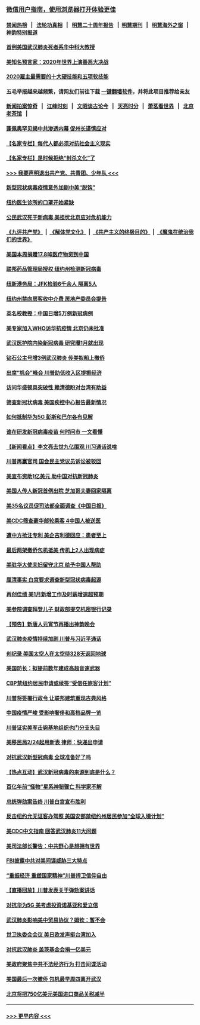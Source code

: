 ### [微信用户指南，使用浏览器打开体验更佳](https://github.com/gfw-breaker/banned-news1/blob/master/indexes/wechat-guide.md?t=0)
#### [禁闻热榜](热点新闻.md?t=0)  &nbsp;&nbsp;|&nbsp;&nbsp; [法轮功真相](https://github.com/gfw-breaker/truth/blob/master/README.md?t=0) &nbsp;&nbsp;|&nbsp;&nbsp; [明慧二十周年报告](https://github.com/gfw-breaker/mh-reports/blob/master/README.md?t=0) &nbsp;&nbsp;|&nbsp;&nbsp;[明慧期刊](https://github.com/gfw-breaker/mh-qikan) &nbsp;&nbsp;|&nbsp;&nbsp; [明慧海外之窗](https://github.com/gfw-breaker/mh-news/blob/master/README.md?t=0) &nbsp;&nbsp;|&nbsp;&nbsp; [神韵特别报道](https://github.com/gfw-breaker/mh-news/blob/master/shenyun.md?t=0)
#### [首例美国武汉肺炎死者系华中科大教授](../pages/nsc412/n11855500.md?t=02092233) 
#### [美知名预言家：2020年世界上演善恶大决战](../pages/nsc412/n11855418.md?t=02092233) 
#### [2020雇主最需要的十大硬技能和五项软技能](../pages/nsc412/n11850953.md?t=02092233) 
#### 五毛举报越来越频繁，请网友们前往下载 [一键翻墙软件](https://github.com/gfw-breaker/ssr-accounts)，并将此项目推荐给亲友
#### [新闻拍案惊奇](https://github.com/gfw-breaker/banned-news1/blob/master/pages/link4.md) &nbsp;&nbsp;|&nbsp;&nbsp; [江峰时刻](https://github.com/gfw-breaker/banned-news1/blob/master/pages/link4.md) &nbsp;&nbsp;|&nbsp;&nbsp; [文昭谈古论今](https://github.com/gfw-breaker/banned-news1/blob/master/pages/link4.md) &nbsp;&nbsp;|&nbsp;&nbsp; [天亮时分](https://github.com/gfw-breaker/banned-news1/blob/master/pages/link4.md) &nbsp;&nbsp;|&nbsp;&nbsp; [萧茗看世界](https://github.com/gfw-breaker/banned-news1/blob/master/pages/link4.md) &nbsp;&nbsp;|&nbsp;&nbsp; [北京老茶馆](https://github.com/gfw-breaker/banned-news1/blob/master/pages/link4.md) &nbsp;&nbsp;|&nbsp;&nbsp; 
#### [蓬佩奥罕见揭中共渗透内幕 促州长谨慎应对](../pages/nsc412/n11854685.md?t=02092233) 
#### [【名家专栏】每代人都必须对抗社会主义现实](../pages/nsc412/n11831412.md?t=02092233) 
#### [【名家专栏】是时候拒绝“封杀文化”了](../pages/nsc412/n11814093.md?t=02092233) 
#### [>>> 我要声明退出共产党、共青团、少年队 <<<](https://github.com/begood0513/goodnews/blob/master/quit/letter.md) 
#### [新型冠状病毒疫情意外加剧中美“脱钩”](../pages/nsc412/n11854475.md?t=02092233) 
#### [纽约医生诊所的口罩开始紧缺](../pages/nsc412/n11853364.md?t=02092233) 
#### [公民武汉死于新病毒 美担忧北京应对危机能力](../pages/nsc412/n11854331.md?t=02092233) 
#### [《九评共产党》](https://github.com/begood0513/9ping.md/blob/master/README.md) &nbsp;|&nbsp; [《解体党文化》](../../../../jtdwh.md/blob/master/README.md)  &nbsp;|&nbsp; [《共产主义的终极目的》](../../../../gczydzjmd.md/blob/master/README.md) &nbsp;|&nbsp; [《魔鬼在统治我们的世界》](../../../../mgztzwmdsj.md/blob/master/README.md) 
#### [美国本周捐赠17.8吨医疗物资到中国](../pages/nsc412/n11854269.md?t=02092233) 
#### [联邦药品管理局授权  纽约州检测新冠病毒](../pages/nsc412/n11853371.md?t=02092233) 
#### [纽新港务局：JFK检验6千余人  隔离5人](../pages/nsc412/n11853366.md?t=02092233) 
#### [纽约州禁向房客收中介费  房地产委员会提告](../pages/nsc412/n11853360.md?t=02092233) 
#### [英名校教授：中国日增5万例新冠病例](../pages/nsc412/n11854174.md?t=02092233) 
#### [美专家加入WHO访华抗疫情 北京仍未批准](../pages/nsc412/n11854043.md?t=02092233) 
#### [武汉医护院内染新冠病毒 研究曝1月就出现](../pages/nsc412/n11852928.md?t=02092233) 
#### [钻石公主号增3例武汉肺炎 传美拟船上撤侨](../pages/nsc412/n11853240.md?t=02092233) 
#### [出席“机会”峰会 川普助低收入区提振经济](../pages/nsc412/n11853232.md?t=02092233) 
#### [访问华盛顿具突破性 赖清德盼对台湾有助益](../pages/nsc412/n11853129.md?t=02092233) 
#### [筛查新冠状病毒 美国疾控中心报告最新情况](../pages/nsc412/n11853070.md?t=02092233) 
#### [如何抵制华为5G 彭斯和巴尔各有见解](../pages/nsc412/n11852535.md?t=02092233) 
#### [谁在研发新冠病毒疫苗 何时问市 一文看懂](../pages/nsc412/n11852840.md?t=02092233) 
#### [【新闻看点】李文亮去世九亿围观 川习通话说啥](../pages/nsc412/n11852360.md?t=02092233) 
#### [川普再赢官司 国会民主党议员诉讼被驳回](../pages/nsc412/n11852287.md?t=02092233) 
#### [美宣布资助1亿美元 助中国对抗新冠肺炎](../pages/nsc412/n11852531.md?t=02092233) 
#### [美国人传人新冠首例出院 芝加哥夫妻回家隔离](../pages/nsc412/n11852452.md?t=02092233) 
#### [美35名议员促司法部全面调查《中国日报》](../pages/nsc412/n11852435.md?t=02092233) 
#### [美CDC筛查豪华邮轮乘客 4中国人被送医](../pages/nsc412/n11852085.md?t=02092233) 
#### [遭中方抢注专利 美企吉利德回应：患者至上](../pages/nsc412/n11852037.md?t=02092233) 
#### [最后两架撤侨包机抵美 传机上2人出现病症](../pages/nsc412/n11852173.md?t=02092233) 
#### [美驻华大使夫妇留守北京 给予中国人帮助](../pages/nsc412/n11852165.md?t=02092233) 
#### [厘清事实 白宫要求调查新型冠状病毒起源](../pages/nsc412/n11852106.md?t=02092233) 
#### [再创佳绩 美1月新增工作及时薪增速超预期](../pages/nsc412/n11852174.md?t=02092233) 
#### [美参院调查拜登儿子 财政部提交机密银行记录](../pages/nsc412/n11851808.md?t=02092233) 
#### [【预告】新唐人元宵节再播出神韵晚会](../pages/nsc412/n11843192.md?t=02092233) 
#### [武汉肺炎疫情持续加剧 川普与习近平通话](../pages/nsc412/n11851613.md?t=02092233) 
#### [创纪录 美国太空人在太空待328天返回地球](../pages/nsc412/n11851266.md?t=02092233) 
#### [美国防长：拟提前数年建成高超音速武器](../pages/nsc412/n11850959.md?t=02092233) 
#### [CBP禁纽约居民申请或续签“受信任旅客计划”](../pages/nsc412/n11850857.md?t=02092233) 
#### [川普将签署行政令 让联邦建筑重现古典风格](../pages/nsc412/n11850654.md?t=02092233) 
#### [中国疫情严峻 受影响奢侈和高档品牌一览](../pages/nsc412/n11850319.md?t=02092233) 
#### [川普证实美军击毙基地组织也门分支头目](../pages/nsc412/n11850383.md?t=02092233) 
#### [美移民局2/24起用新表 律师：快递出申请](../pages/nsc412/n11848220.md?t=02092233) 
#### [对抗武汉新型冠病毒 全球准备好了吗](../pages/nsc412/n11850142.md?t=02092233) 
#### [【热点互动】武汉新冠病毒的来源到底是什么？](../pages/nsc412/n11849749.md?t=02092233) 
#### [百亿年前“怪物”星系神秘骤亡 科学家不解](../pages/nsc412/n11849863.md?t=02092233) 
#### [总统弹劾案告终 川普白宫宣布胜利](../pages/nsc412/n11849985.md?t=02092233) 
#### [反击纽约允无证客办驾照  美国安部禁纽约州居民参加“全球入境计划”](../pages/nsc412/n11849828.md?t=02092233) 
#### [美CDC中文指南 回答武汉肺炎11大问题](../pages/nsc412/n11849703.md?t=02092233) 
#### [美司法部长警告：中共野心是想拥有世界](../pages/nsc412/n11849769.md?t=02092233) 
#### [FBI披露中共对美间谍威胁三大特点](../pages/nsc412/n11849700.md?t=02092233) 
#### [“重振经济 重塑国家精神”川普捍卫信仰自由](../pages/nsc412/n11849641.md?t=02092233) 
#### [【直播回放】川普发表关于弹劾案讲话](../pages/nsc412/n11849472.md?t=02092233) 
#### [对抗华为5G 美考虑投资诺基亚和爱立信](../pages/nsc412/n11849510.md?t=02092233) 
#### [武汉肺炎影响美中贸易协议？姆钦：暂不会](../pages/nsc412/n11849497.md?t=02092233) 
#### [世卫执委会会议 美日欧发声挺台湾加入](../pages/nsc412/n11849433.md?t=02092233) 
#### [对抗武汉肺炎 盖茨基金会捐一亿美元](../pages/nsc412/n11848953.md?t=02092233) 
#### [美政府聚焦中共不法经济行为 打击间谍活动](../pages/nsc412/n11849322.md?t=02092233) 
#### [美国最后一次撤侨 包机最早周四离开武汉](../pages/nsc412/n11849395.md?t=02092233) 
#### [北京将把750亿美元美国进口商品关税减半](../pages/nsc412/n11848896.md?t=02092233) 

----
#### [ >>> 更早内容 <<< ](../indexes/nsc412-earlier.md)
